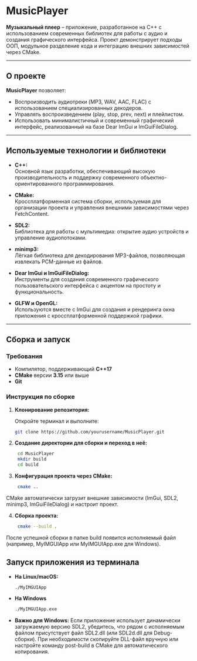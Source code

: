 # MusicPlayer

**Музыкальный плеер** – приложение, разработанное на C++ с использованием современных библиотек для работы с аудио и создания графического интерфейса. Проект демонстрирует подходы ООП, модульное разделение кода и интеграцию внешних зависимостей через CMake.

---

## О проекте

**MusicPlayer** позволяет:
- Воспроизводить аудиотреки (MP3, WAV, AAC, FLAC) с использованием специализированных декодеров.
- Управлять воспроизведением (play, stop, prev, next) и плейлистом.
- Использовать минималистичный и современный графический интерфейс, реализованный на базе Dear ImGui и ImGuiFileDialog.

---

## Используемые технологии и библиотеки

- **C++:**  
  Основной язык разработки, обеспечивающий высокую производительность и поддержку современного объектно-ориентированного программирования.

- **CMake:**  
  Кроссплатформенная система сборки, используемая для организации проекта и управления внешними зависимостями через FetchContent.

- **SDL2:**  
  Библиотека для работы с мультимедиа: открытие аудио устройств и управление аудиопотоками.

- **minimp3:**  
  Лёгкая библиотека для декодирования MP3-файлов, позволяющая извлекать PCM-данные из файлов.

- **Dear ImGui и ImGuiFileDialog:**  
  Инструменты для создания современного графического пользовательского интерфейса с акцентом на простоту и функциональность.

- **GLFW и OpenGL:**  
  Используются вместе с ImGui для создания и рендеринга окна приложения с кроссплатформенной поддержкой графики.

---

## Сборка и запуск

### Требования

- Компилятор, поддерживающий **C++17**
- **CMake** версии **3.15** или выше
- **Git**

### Инструкция по сборке

1. **Клонирование репозитория:**

   Откройте терминал и выполните:
   ```bash
   git clone https://github.com/yourusername/MusicPlayer.git
2. **Создание директории для сборки и переход в неё:**
   ```bash
    cd MusicPlayer
    mkdir build
    cd build
3. **Конфигурация проекта через CMake:**
   ```bash
    cmake ..
CMake автоматически загрузит внешние зависимости (ImGui, SDL2, minimp3, ImGuiFileDialog) и настроит проект.

4. **Сборка проекта:**
   ```bash
    cmake --build .
После успешной сборки в папке build появится исполняемый файл (например, MyIMGUIApp или MyIMGUIApp.exe для Windows).

## Запуск приложения из терминала

- **На Linux/macOS:**
    ```bash
    ./MyIMGUIApp

- **На Windows**
    ```bash
    ./MyIMGUIApp.exe
- **Важно для Windows:** Если приложение использует динамически загружаемую версию SDL2, убедитесь, что рядом с исполняемым файлом присутствует файл SDL2.dll (или SDL2d.dll для Debug-сборки). При необходимости скопируйте DLL-файл вручную или настройте команду post-build в CMake для автоматического копирования.


